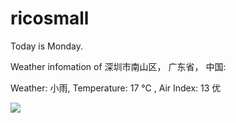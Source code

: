 # ricosmall

Today is Monday.

Weather infomation of 深圳市南山区， 广东省， 中国: 

Weather: 小雨, Temperature: 17 ℃ , Air Index: 13 优

<img src="https://github-readme-stats.vercel.app/api?username=ricosmall&show_icons=true" />
